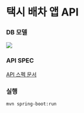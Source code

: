# 택시 배차 앱 API 

### DB 모델
![](https://user-images.githubusercontent.com/28615416/63217862-7be79b80-c188-11e9-8cc4-1f3c8566f9fc.png)

### API SPEC 

[API 스펙 문서](../document/api-spec.md)

### 실행
```shell script
mvn spring-boot:run
```

